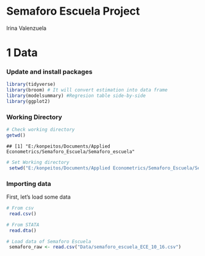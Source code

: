Semaforo Escuela Project
================
Irina Valenzuela

# 1 Data

### Update and install packages

``` r
library(tidyverse)
library(broom) # It will convert estimation into data frame
library(modelsummary) #Regresion table side-by-side
library(ggplot2)
```

### Working Directory

``` r
# Check working directory
getwd()
```

    ## [1] "E:/konpeitos/Documents/Applied Econometrics/Semaforo_Escuela/Semaforo_escuela"

``` r
# Set Working directory
 setwd("E:/konpeitos/Documents/Applied Econometrics/Semaforo_Escuela/Semaforo_escuela/")
```

### Importing data

First, let’s load some data

``` r
# From csv
 read.csv()

# From STATA
 read.dta()
```

``` r
# Load data of Semaforo Escuela
 semaforo_raw <- read.csv("Data/semaforo_escuela_ECE_10_16.csv")
```
